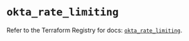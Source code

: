 # `okta_rate_limiting`

Refer to the Terraform Registry for docs: [`okta_rate_limiting`](https://registry.terraform.io/providers/okta/okta/4.13.1/docs/resources/rate_limiting).

